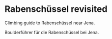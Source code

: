 # Rabenschüssel revisited

Climbing guide to Rabenschüssel near Jena.

Boulderführer für die Rabenschüssel bei Jena.
